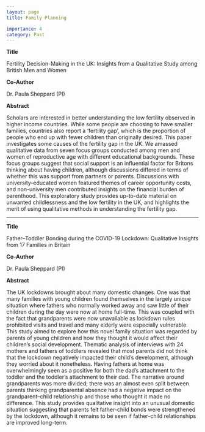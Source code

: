 ```yaml
---
layout: page
title: Family Planning

importance: 4
category: Past
---
```


__Title__

Fertility Decision-Making in the UK: Insights from a Qualitative Study among British Men and Women 

__Co-Author__

Dr. Paula Sheppard (PI)

__Abstract__

Scholars are interested in better understanding the low fertility observed in higher income countries. While some people are choosing to have smaller families, countries also report a ‘fertility gap’, which is the proportion of people who end up with fewer children than originally desired. This paper investigates some causes of the fertility gap in the UK. We amassed qualitative data from seven focus groups conducted among men and women of reproductive age with different educational backgrounds. These focus groups suggest that social support is an influential factor for Britons thinking about having children, although discussions differed in terms of whether this was support from partners or parents. Discussions with university-educated women featured themes of career opportunity costs, and non-university men contributed insights on the financial burden of parenthood. This exploratory study provides up-to-date material on unwanted childlessness and the low fertility in the UK, and highlights the merit of using qualitative methods in understanding the fertility gap.


--------------

__Title__

Father–Toddler Bonding during the COVID-19 Lockdown: Qualitative Insights from 17 Families in Britain

__Co-Author__

Dr. Paula Sheppard (PI)

__Abstract__

The UK lockdowns brought about many domestic changes. One was that many families with young children found themselves in the largely unique situation where fathers who normally worked away and saw little of their children during the day were now at home full-time. This was coupled with the fact that grandparents were now unavailable as lockdown rules prohibited visits and travel and many elderly were especially vulnerable. This study aimed to explore how this novel family situation was regarded by parents of young children and how they thought it would affect their children’s social development. Thematic analysis of interviews with 24 mothers and fathers of toddlers revealed that most parents did not think that the lockdown negatively impacted their child’s development, although they worried about it nonetheless. Having fathers at home was overwhelmingly seen as a positive for both the dad’s attachment to the toddler and the toddler’s attachment to their dad. The narrative around grandparents was more divided; there was an almost even split between parents thinking grandparental absence had a negative impact on the grandparent–child relationship and those who thought it made no difference. This study provides qualitative insight into an unusual domestic situation suggesting that parents felt father-child bonds were strengthened by the lockdown, although it remains to be seen if father-child relationships are improved long-term.



